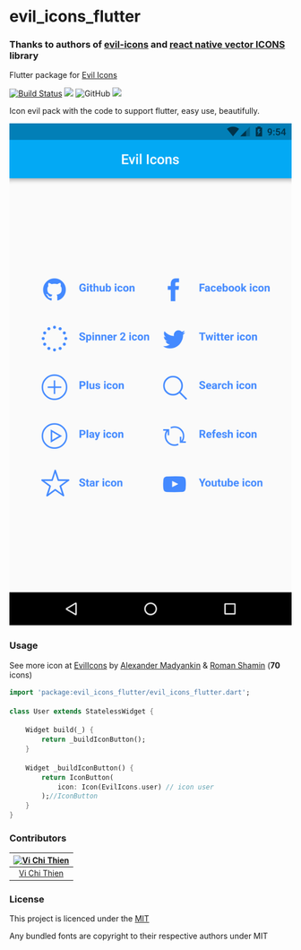 # evil_icons_flutter

### Thanks to authors of [evil-icons](https://github.com/evil-icons/evil-icons) and [react native vector ICONS](https://github.com/oblador/react-native-vector-icons) library

Flutter package for [Evil Icons](http://evil-icons.io/)

[![Build Status](https://travis-ci.com/tvc12/evil_icons_flutter.svg?branch=master)](https://travis-ci.com/tvc12/evil_icons_flutter)
![](https://img.shields.io/github/contributors/tvc12/evil_icons_flutter.svg)
![GitHub](https://img.shields.io/github/license/tvc12/evil_icons_flutter.svg)
![](https://img.shields.io/badge/pub-v0.2.0-blue.svg)

Icon evil pack with the code to support flutter, easy use, beautifully.

![](demo.png)

### Usage

See more icon at [EvilIcons](http://evil-icons.io/) by [Alexander Madyankin](https://github.com/outpunk) & [Roman Shamin](https://twitter.com/romanshamin) (**70** icons)

```dart
import 'package:evil_icons_flutter/evil_icons_flutter.dart';

class User extends StatelessWidget {

    Widget build(_) {
        return _buildIconButton();
    }

    Widget _buildIconButton() {
        return IconButton(
            icon: Icon(EvilIcons.user) // icon user
        );//IconButton
    }
}

```

### Contributors

| [![Vi Chi Thien](https://github.com/tvc12.png?size=100)](https://github.com/tvc12) |
| :---: |
| [Vi Chi Thien](https://github.com/tvc12) |

### License

This project is licenced under the [MIT](https://github.com/tvc12/evil_icons_flutter/blob/master/LICENSE)

Any bundled fonts are copyright to their respective authors under MIT